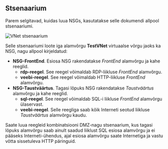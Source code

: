## <a name="scenario"></a>Stsenaarium

Parem selgitavad, kuidas luua NSGs, kasutatakse selle dokumendi allpool stsenaariumi.

![VNet stsenaarium](./media/virtual-networks-create-nsg-scenario-include/figure1.png)

Selle stsenaariumi loote iga alamvõrgu **TestVNet** virtuaalse võrgu jaoks ka NSG, nagu allpool kirjeldatud: 

- **NSG-FrontEnd**. Esiosa NSG rakendatakse *FrontEnd* alamvõrgu ja kahe reeglid.  
    - **rdp-reegel**. See reegel võimaldab RDP-liikluse *FrontEnd* alamvõrgu.
    - **veebi-reegel**. See reegel võimaldab HTTP-liikluse *FrontEnd* alamvõrgu.
- **NSG-Taustväärtus**. Tagasi lõpuks NSG rakendatakse *Taustväärtus* alamvõrgu ja kahe reeglid. 
    - **sql-reegel**. See reegel võimaldab SQL-i liikluse *FrontEnd* alamvõrgu ülaservast.
    - **veebi-reegel**. Selle reegliga saab kõik Interneti seotud liikluse *Taustväärtus* alamvõrgu kaudu.

Saate luua reegleid kombinatsiooni DMZ-nagu stsenaarium, kus tagasi lõpuks alamvõrgu saab ainult saadud liiklust SQL esiosa alamvõrgu ja ei pääseks Interneti-ühendus, ajal esiosa alamvõrgu saate Internetiga ja vastu võtta sissetuleva HTTP päringuid.
 
